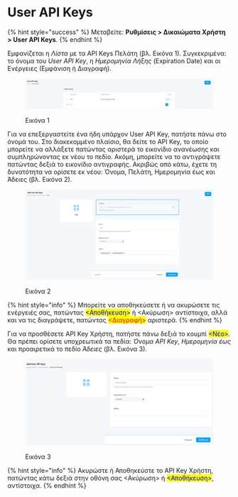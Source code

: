 # User API Keys

{% hint style="success" %}
Μεταβείτε: **Ρυθμίσεις > Δικαιώματα Χρήστη > User API Keys**.
{% endhint %}

Εμφανίζεται η _Λίστα_ με τα API Keys Πελάτη (βλ. Εικόνα 1). Συγκεκριμένα: το όνομα του _User API Key_, η _Ημερομηνία Λήξης_ (Expiration Date) και οι Ενέργειες (Εμφάνιση ή Διαγραφή).&#x20;

<figure><img src="../../.gitbook/assets/ScreenHunter 880.png" alt=""><figcaption><p>Εικόνα 1</p></figcaption></figure>



Για να επεξεργαστείτε ένα ήδη υπάρχον User API Key, πατήστε πάνω στο όνομά του. Στο διακεκομμένο πλαίσιο, θα δείτε το API Key, το οποίο μπορείτε να αλλάξετε πατώντας αριστερά το εικονίδιο ανανέωσης και συμπληρώνοντας εκ νέου το πεδίο. Ακόμη, μπορείτε να το αντιγράψετε πατώντας δεξιά το εικονίδιο αντιγραφής. Ακριβώς από κάτω, έχετε τη δυνατότητα να ορίσετε εκ νέου: Όνομα, Πελάτη, Ημερομηνία έως και Άδειες (βλ. Εικόνα 2).&#x20;

<figure><img src="../../.gitbook/assets/ScreenHunter 88.png" alt=""><figcaption><p>Εικόνα 2</p></figcaption></figure>

{% hint style="info" %}
Μπορείτε να αποθηκεύσετε ή να ακυρώσετε τις ενέργειές σας, πατώντας <mark style="color:blue;"><Αποθήκευση></mark> ή <Ακύρωση> αντίστοιχα, αλλά και να τις διαγράψετε, πατώντας <mark style="color:red;"><Διαγραφή></mark> αριστερά.
{% endhint %}

Για να προσθέσετε API Key Χρήστη, πατήστε πάνω δεξιά το κουμπί <mark style="color:blue;"><Νέο></mark>. Θα πρέπει ορίσετε υποχρεωτικά τα πεδία: _Όνομα API Key_, _Ημερομηνία_ _έως_ και προαιρετικά το πεδίο _Άδειες_ (βλ. Εικόνα 3).&#x20;

<figure><img src="../../.gitbook/assets/ScreenHunter 89.png" alt=""><figcaption><p>Εικόνα 3</p></figcaption></figure>

{% hint style="info" %}
Ακυρώστε ή Αποθηκεύστε το API Key Χρήστη, πατώντας κάτω δεξιά στην οθόνη σας <Ακύρωση> ή <mark style="color:blue;"><Αποθήκευση></mark>, αντίστοιχα.
{% endhint %}

